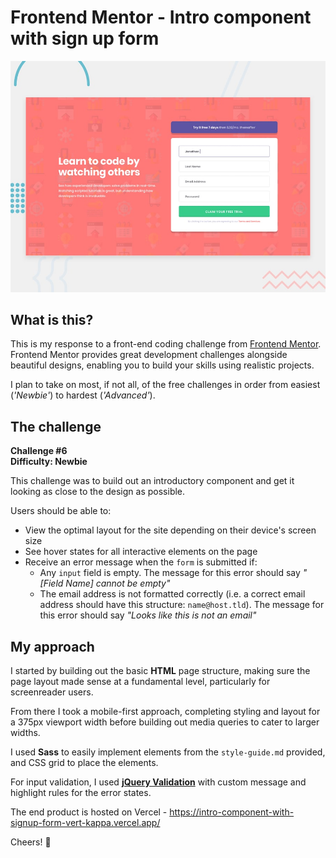 # Frontend Mentor - Intro component with sign up form

![Design preview for the Intro component with sign up form coding challenge](./design/desktop-preview.jpg)

## What is this?
This is my response to a front-end coding challenge from [Frontend Mentor](https://www.frontendmentor.io). Frontend Mentor provides great development challenges alongside beautiful designs, enabling you to build your skills using realistic projects.

I plan to take on most, if not all, of the free challenges in order from easiest (_'Newbie'_) to hardest (_'Advanced'_).

## The challenge
__Challenge #6__<br>
__Difficulty: Newbie__

This challenge was to build out an introductory component and get it looking as close to the design as possible.

Users should be able to:
- View the optimal layout for the site depending on their device's screen size
- See hover states for all interactive elements on the page
- Receive an error message when the `form` is submitted if:
  - Any `input` field is empty. The message for this error should say *"[Field Name] cannot be empty"*
  - The email address is not formatted correctly (i.e. a correct email address should have this structure: `name@host.tld`). The message for this error should say *"Looks like this is not an email"*

## My approach
I started by building out the basic __HTML__ page structure, making sure the page layout made sense at a fundamental level, particularly for screenreader users.

From there I took a mobile-first approach, completing styling and layout for a 375px viewport width before building out media queries to cater to larger widths.

I used __Sass__ to easily implement elements from the `style-guide.md` provided, and CSS grid to place the elements.

For input validation, I used [__jQuery Validation__](https://jqueryvalidation.org/) with custom message and highlight rules for the error states.

The end product is hosted on Vercel - https://intro-component-with-signup-form-vert-kappa.vercel.app/

Cheers! 🍻
